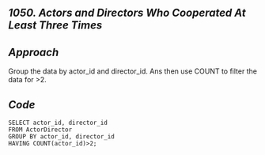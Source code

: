*1050. Actors and Directors Who Cooperated At Least Three Times*
------------------------------------------

*Approach*
---------------
Group the data by actor_id and director_id. Ans then use COUNT to filter the data for >2.

*Code*
--------------
```
SELECT actor_id, director_id
FROM ActorDirector
GROUP BY actor_id, director_id
HAVING COUNT(actor_id)>2;
```